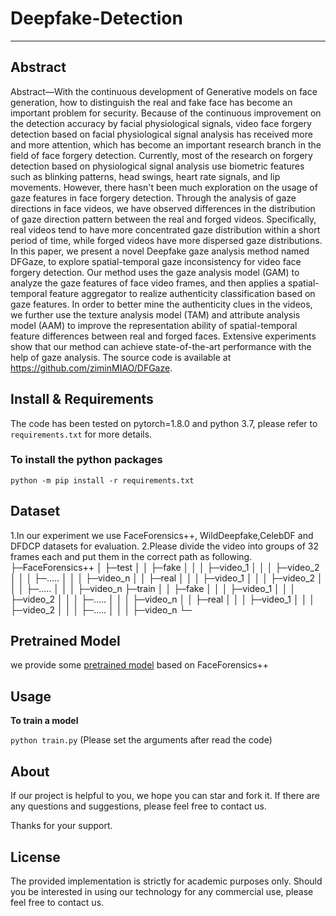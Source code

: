 # Deepfake-Detection
------------------

## Abstract
Abstract—With the continuous development of Generative models on face generation, how to distinguish the real and fake face has become an important problem for security. Because of the continuous improvement on the detection accuracy by facial physiological signals, video face forgery detection based on facial physiological signal analysis has received more and more attention, which has become an important research branch in the field of face forgery detection. Currently, most of the research on forgery detection based on physiological signal analysis use biometric features such as blinking patterns, head swings, heart rate signals, and lip movements. However, there hasn't been much exploration on the usage of gaze features in face forgery detection. Through the analysis of gaze directions in face videos, we have observed differences in the distribution of gaze direction pattern between the real and forged videos. Specifically, real videos tend to have more concentrated gaze distribution within a short period of time, while forged videos have more dispersed gaze distributions. In this paper, we present a novel Deepfake gaze analysis method named DFGaze, to explore spatial-temporal gaze inconsistency for video face forgery detection. Our method uses the gaze analysis model (GAM) to analyze the gaze features of face video frames, and then applies a spatial-temporal feature aggregator to realize authenticity classification based on gaze features. In order to better mine the authenticity clues in the videos, we further use the texture analysis model (TAM) and attribute analysis model (AAM) to improve the representation ability of spatial-temporal feature differences between real and forged faces. Extensive experiments show that our method can achieve state-of-the-art performance with the help of gaze analysis. The source code is available at https://github.com/ziminMIAO/DFGaze.


## Install & Requirements
The code has been tested on pytorch=1.8.0 and python 3.7, please refer to `requirements.txt` for more details.
### To install the python packages
`python -m pip install -r requirements.txt`


## Dataset
1.In our experiment we use FaceForensics++, WildDeepfake,CelebDF and DFDCP datasets for evaluation.
2.Please divide the video into groups of 32 frames each and put them in the correct path as following.
├─FaceForensics++
│  ├─test
│  │  ├─fake
│  │  │  ├─video_1
│  │  │  ├─video_2
│  │  │  ├─.....
│  │  │  ├─video_n
│  │  ├─real
│  │  │  ├─video_1
│  │  │  ├─video_2
│  │  │  ├─.....
│  │  │  ├─video_n
├─train
│  │  ├─fake
│  │  │  ├─video_1
│  │  │  ├─video_2
│  │  │  ├─.....
│  │  │  ├─video_n
│  │  ├─real
│  │  │  ├─video_1
│  │  │  ├─video_2
│  │  │  ├─.....
│  │  │  ├─video_n
└─
## Pretrained Model
we provide some [pretrained model](https://drive.google.com/drive/folders/1GNtk3hLq6sUGZCGx8fFttvyNYH8nrQS8?usp=sharing) based on FaceForensics++


## Usage
**To train a model**

`python train.py`
(Please set the arguments after read the code)

## About
If our project is helpful to you, we hope you can star and fork it. If there are any questions and suggestions, please feel free to contact us.

Thanks for your support.
## License
The provided implementation is strictly for academic purposes only. Should you be interested in using our technology for any commercial use, please feel free to contact us.
